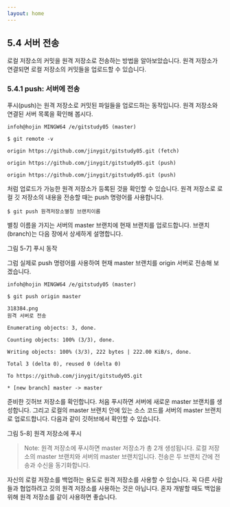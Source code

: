 ```yaml
---
layout: home
---
```

## 5.4 서버 전송
로컬 저장소의 커밋을 원격 저장소로 전송하는 방법을 알아보았습니다. 원격 저장소가 연결되면 로컬 저장소의 커밋들을 업로드할 수 있습니다.  

### 5.4.1 push: 서버에 전송
푸시(push)는 원격 저장소로 커밋된 파일들을 업로드하는 동작입니다. 원격 저장소와 연결된 서버 목록을 확인해 봅시다.  

```
infoh@hojin MINGW64 /e/gitstudy05 (master)

$ git remote -v

origin https://github.com/jinygit/gitstudy05.git (fetch)

origin https://github.com/jinygit/gitstudy05.git (push)

origin https://github.com/jinygit/gitstudy05.git (push)
```

처럼 업로드가 가능한 원격 저장소가 등록된 것을 확인할 수 있습니다. 원격 저장소로 로컬 깃 저장소의 내용을 전송할 때는 push 명령어를 사용합니다.  

```
$ git push 원격저장소별칭 브랜치이름
```
 
별칭 이름을 가지는 서버의 master 브랜치에 현재 브랜치를 업로드합니다. 브랜치(branch)는 다음 장에서 상세하게 설명합니다.  

그림 5-7] 푸시 동작


그럼 실제로 push 명령어를 사용하여 현재 master 브랜치를 origin 서버로 전송해 보겠습니다.  

 
```
infoh@hojin MINGW64 /e/gitstudy05 (master)

$ git push origin master

318384.png
원격 서버로 전송

Enumerating objects: 3, done.

Counting objects: 100% (3/3), done.

Writing objects: 100% (3/3), 222 bytes | 222.00 KiB/s, done.

Total 3 (delta 0), reused 0 (delta 0)

To https://github.com/jinygit/gitstudy05.git

* [new branch] master -> master
```

준비한 깃허브 저장소를 확인합니다. 처음 푸시하면 서버에 새로운 master 브랜치를 생성합니다. 그리고 로컬의 master 브랜치 안에 있는 소스 코드를 서버의 master 브랜치로 업로드합니다. 다음과 같이 깃허브에서 확인할 수 있습니다.  

그림 5-8] 원격 저장소에 푸시


>Note: 원격 저장소에 푸시하면 master 저장소가 총 2개 생성됩니다. 로컬 저장소의 master 브랜치와 서버의 master 브랜치입니다. 전송은 두 브랜치 간에 전송과 수신을 동기화합니다.  
 

자신의 로컬 저장소를 백업하는 용도로 원격 저장소를 사용할 수 있습니다. 꼭 다른 사람들과 협업하려고 깃의 원격 저장소를 사용하는 것은 아닙니다. 혼자 개발할 때도 백업을 위해 원격 저장소를 같이 사용하면 좋습니다.  

